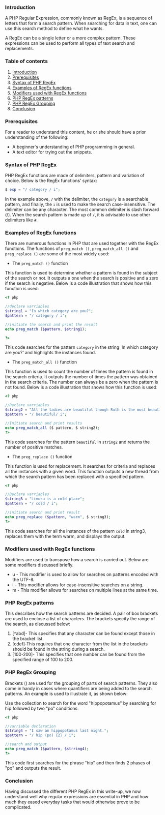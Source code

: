 ### Introduction

A PHP Regular Expression, commonly known as RegEx, is a sequence of letters that form a search pattern. When searching for data in text, one can use this search method to define what he wants.

A RegEx can be a single letter or a more complex pattern. These expressions can be used to perform all types of text search and replacements.

### Table of contents

 1. [Introduction](#introduction)
 2. [Prerequisites](#prerequisites)
 3. [Syntax of PHP RegEx](#syntax-of-php-regex)
 4. [Examples of RegEx functions](#examples-of-regex-functions)
 5. [Modifiers used with RegEx functions](#modifiers-used-with-regex-functions)
 6. [PHP RegEx patterns](#php-regex-patterns)
 7. [PHP RegEx Grouping](#php-regex-grouping)
 8. [Conclusion](#conclusion)


### Prerequisites
For a reader to understand this content, he or she should have a prior understanding of the following:

- A beginner's understanding of PHP programming in general. 
- A text editor for trying out the snippets. 


### Syntax of PHP RegEx

PHP RegEx functions are made of delimiters, pattern and variation of choice. Below is the RegEx functions' syntax:

```php
$ exp = "/ category / i";
```

In the example above, `/` with the delimiter, the `category` is a searchable pattern, and finally, the `i` is used to make the search case-insensitive. The delimiter can be any character. The most common delimiter is slash forward (/). When the search pattern is made up of `/`, it is advisable to use other delimiters like `#`.

### Examples of RegEx functions

There are numerous functions in PHP that are used together with the RegEx functions. The functions of `preg_match ()`, `preg_match_all ()` and `preg_replace ()` are some of the most widely used:

- The `preg_match ()` function

This function is used to determine whether a pattern is found in the subject of the search or not. It outputs a one when the search is positive and a zero if the search is negative.
Below is a code illustration that shows how this function is used:

```php
<? php

//declare varriables
$string1 = "In which category are you?";
$pattern = "/ category / i";

//initiate the search and print the result
echo preg_match ($pattern, $string1); 

?>
```

This code searches for the pattern `category` in the string 'In which category are you?' and highlights the instances found.

- The `preg_match_all ()` function

This function is used to count the number of times the pattern is found in the search criteria. It outputs the number of times the pattern was obtained in the search criteria. The number can always be a zero when the pattern is not found.
Below is a code illustration that shows how this function is used:

```php
<? php

//Declare varriables
$string2 = "All the ladies are beautiful though Ruth is the most beautiful";
$pattern = "/ beautiful/ i";

//Initiate search and print results
echo preg_match_all ($ pattern, $ string2);
?>
```

This code searches for the pattern `beautiful` in `string2` and returns the number of positive matches.

- The `preg_replace ()` function

This function is used for replacement. It searches for criteria and replaces all the instances with a given word. This function outputs a new thread from which the search pattern has been replaced with a specified pattern.

```php
<? php

//Declare varriables 
$string3 = "Limuru is a cold place";
$pattern = "/ cold / i";

//initiate search and print result
echo preg_replace ($pattern, "warm", $ string3); 
?>
```

This code searches for all the instances of the pattern `cold` in string3, replaces them with the term warm, and displays the output.


### Modifiers used with RegEx functions

Modifiers are used to transpose how a search is carried out. Below are some modifiers discussed briefly.
- u - This modifier is used to allow for searches on patterns encoded with the UTF-8.
- i - This modifier allows for case-insensitive searches on a string.
- m - This modifier allows for searches on multiple lines at the same time.

### PHP RegEx patterns

This describes how the search patterns are decided. A pair of box brackets are used to enclose a list of characters. The brackets specify the range of the search, as discussed below:

1. [^abd]- This specifies that any character can be found except those in the bracket list.
2. [cdef]-This requires that one character from the list in the brackets should be found in the string during a search.
3. [100-200]- This specifies that one number can be found from the specified range of 100 to 200.


### PHP RegEx Grouping

Brackets () are used for the grouping of parts of search patterns. They also come in handy in cases where quantifiers are being added to the search patterns.
An example is used to illustrate it, as shown below:

Use the collection to search for the word "hippopotamus" by searching for hip followed by two "po" conditions:

```php
<? php

//varriable declaration
$string4 = "I saw an hippopotamus last night.";
$pattern = "/ hip (po) {2} / i";

//search and output
echo preg_match ($pattern, $strring4); 
?>
```

This code first searches for the phrase "hip" and then finds 2 phases of  "po"  and outputs the result.

### Conclusion

Having discussed the different PHP RegEx in this write-up, we now understand well why regular expressions are essential in PHP and how much they eased everyday tasks that would otherwise prove to be complicated.
